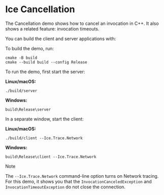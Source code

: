 # Ice Cancellation

The Cancellation demo shows how to cancel an invocation in C++. It also shows a related feature: invocation timeouts.

You can build the client and server applications with:

To build the demo, run:

```shell
cmake -B build
cmake --build build --config Release
```

To run the demo, first start the server:

**Linux/macOS:**

```shell
./build/server
```

**Windows:**

```shell
build\Release\server
```

In a separate window, start the client:

**Linux/macOS:**

```shell
./build/client --Ice.Trace.Network
```

**Windows:**

```shell
build\Release\client --Ice.Trace.Network
```

> [!NOTE]
> The `--Ice.Trace.Network` command-line option turns on Network tracing. For this demo, it shows you that the
> `InvocationCanceledException` and `InvocationTimeoutException` do not close the connection.
